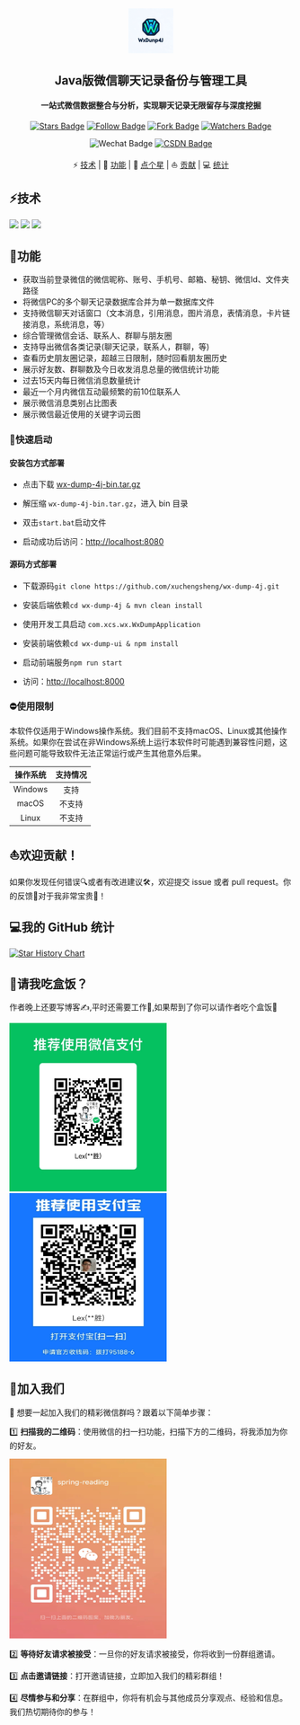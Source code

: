 <div align="center">
    <img alt="logo" src="image/logo.png" style="height: 80px">
</div>
<div align="center">
    <h2>Java版微信聊天记录备份与管理工具</h2>
    <h4>一站式微信数据整合与分析，实现聊天记录无限留存与深度挖掘</h4>
</div>
<p align="center">
    <a href="https://github.com/xuchengsheng/spring-reading/stargazers"><img src="https://img.shields.io/github/stars/xuchengsheng/wx-dump-4j?logo=github&logoColor=%23EF2D5E&label=Stars&labelColor=%23000000&color=%23EF2D5E&cacheSeconds=3600" alt="Stars Badge"/></a>
    <a href="https://github.com/xuchengsheng"><img src="https://img.shields.io/github/followers/xuchengsheng?label=Followers&logo=github&logoColor=%23FC521F&labelColor=%231A2477&color=%23FC521F&cacheSeconds=3600" alt="Follow Badge"></a>
    <a href="https://github.com/xuchengsheng/wx-dump-4j/fork"><img src="https://img.shields.io/github/forks/xuchengsheng/wx-dump-4j?label=Forks&logo=github&logoColor=%23F2BB13&labelColor=%23BE2323&color=%23F2BB13" alt="Fork Badge"></a>
    <a href="https://github.com/xuchengsheng/wx-dump-4j/watchers"><img src="https://img.shields.io/github/watchers/xuchengsheng/wx-dump-4j?label=Watchers&logo=github&logoColor=%23FF4655&labelColor=%234169E1&color=%23FF4655&cacheSeconds=3600" alt="Watchers Badge"></a>
</p>
<p align="center">
    <img src="https://img.shields.io/badge/WeChat-xcs19930428-%2307C160?logo=wechat" alt="Wechat Badge"/>
    <a href="https://blog.csdn.net/duzhuang2399"><img src="https://img.shields.io/badge/dynamic/xml?url=https%3A%2F%2Fblog.csdn.net%2Fduzhuang2399&query=%2F%2F*%5B%40id%3D%22userSkin%22%5D%2Fdiv%5B1%5D%2Fdiv%5B2%5D%2Fdiv%5B1%5D%2Fdiv%2Fdiv%5B2%5D%2Fdiv%5B1%5D%2Fdiv%5B1%5D%2Fdiv%5B2%5D%2Fspan&logo=C&logoColor=red&label=CSDN&color=red&cacheSeconds=3600" alt="CSDN Badge"></a>
</p>
<p align="center">
    ⚡ <a href="#技术">技术</a>
    |
    👋 <a href="#功能">功能</a>
    |
    🙏 <a href="#顺手点个星">点个星</a>
    |
    ⛵ <a href="#欢迎贡献">贡献</a>
    |
    💻 <a href="#我的-github-统计">统计</a>
</p>


## ⚡技术

<div align="left">
    <img src="https://img.shields.io/badge/Java-8%2B-%23437291?logo=openjdk&logoColor=%23437291"/>
    <img src="https://img.shields.io/badge/Spring-5.3.10-%23437291?logo=Spring&logoColor=%236DB33F&color=%236DB33F"/>
    <img src="https://img.shields.io/badge/SpringBoot-2.5.5-%23437291?logo=SpringBoot&logoColor=%236DB33F&color=%236DB33F"/>
</div>

## 👋功能

+ 获取当前登录微信的微信昵称、账号、手机号、邮箱、秘钥、微信Id、文件夹路径
+ 将微信PC的多个聊天记录数据库合并为单一数据库文件
+ 支持微信聊天对话窗口（文本消息，引用消息，图片消息，表情消息，卡片链接消息，系统消息，等）
+ 综合管理微信会话、联系人、群聊与朋友圈
+ 支持导出微信各类记录(聊天记录，联系人，群聊，等)
+ 查看历史朋友圈记录，超越三日限制，随时回看朋友圈历史
+ 展示好友数、群聊数及今日收发消息总量的微信统计功能
+ 过去15天内每日微信消息数量统计
+ 最近一个月内微信互动最频繁的前10位联系人
+ 展示微信消息类别占比图表
+ 展示微信最近使用的关键字词云图

### 🚀快速启动

#### 安装包方式部署

- 点击下载 [wx-dump-4j-bin.tar.gz](https://github.com/xuchengsheng/wx-dump-4j/releases/download/v1.0.0/wx-dump-4j-bin.tar.gz)

- 解压缩 `wx-dump-4j-bin.tar.gz`，进入 bin 目录

- 双击`start.bat`启动文件

- 启动成功后访问：[http://localhost:8080](http://localhost:8080)

#### 源码方式部署

+ 下载源码`git clone https://github.com/xuchengsheng/wx-dump-4j.git`

+ 安装后端依赖`cd wx-dump-4j & mvn clean install`

+ 使用开发工具启动 `com.xcs.wx.WxDumpApplication`

+ 安装前端依赖`cd wx-dump-ui & npm install`

+ 启动前端服务`npm run start`

+ 访问：[http://localhost:8000](http://localhost:8000)

### ⛔️使用限制 

本软件仅适用于Windows操作系统。我们目前不支持macOS、Linux或其他操作系统。如果你在尝试在非Windows系统上运行本软件时可能遇到兼容性问题，这些问题可能导致软件无法正常运行或产生其他意外后果。

| 操作系统 | 支持情况     |
|:--------:|:----------:|
| Windows  | 支持   |
| macOS    | 不支持     |
| Linux    | 不支持    |


## ⛵欢迎贡献！

如果你发现任何错误🔍或者有改进建议🛠️，欢迎提交 issue 或者 pull request。你的反馈📢对于我非常宝贵💎！

## 💻我的 GitHub 统计

[![Star History Chart](https://api.star-history.com/svg?repos=xuchengsheng/wx-dump-4j&type=Date)](https://star-history.com/#xuchengsheng/wx-dump-4j&Date)

## 🍱请我吃盒饭？

作者晚上还要写博客✍️,平时还需要工作💼,如果帮到了你可以请作者吃个盒饭🥡
<div>
<img alt="logo" src="image/WeChatPay.png" style="width: 280px;height: 300px">
<img alt="logo" src="image/Alipay.png" style="width: 280px;height: 300px">
</div>



## 👥加入我们

📢 想要一起加入我们的精彩微信群吗？跟着以下简单步骤：

1️⃣ **扫描我的二维码**：使用微信的扫一扫功能，扫描下方的二维码，将我添加为你的好友。

<div>
<img alt="logo" src="image/wechat.jpg" style="width: 280px;height: 320px">
</div>

2️⃣ **等待好友请求被接受**：一旦你的好友请求被接受，你将收到一份群组邀请。

3️⃣ **点击邀请链接**：打开邀请链接，立即加入我们的精彩群组！

4️⃣ **尽情参与和分享**：在群组中，你将有机会与其他成员分享观点、经验和信息。我们热切期待你的参与！